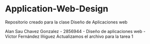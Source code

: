 # Application-Web-Design
Repositorio creado para la clase Diseño de Aplicaciones web

Alan Sau Chavez Gonzalez - 2856944 - Diseño de aplicaciones web - Víctor Fernández Iñiguez
Actualizamos el archivo para la tarea 1